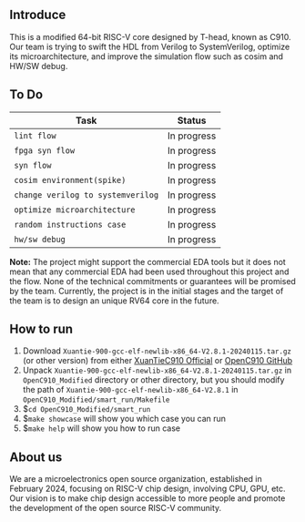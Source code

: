 ## Introduce

This is a modified 64-bit RISC-V core designed by T-head, known as C910. Our team is trying to swift the HDL from Verilog to SystemVerilog, optimize its microarchitecture, and improve the simulation flow such as cosim and HW/SW debug.

## To Do

| Task                              | Status      |
| --------------------------------- | ----------- |
| `lint flow`                       | In progress |
| `fpga syn flow`                   | In progress |
| `syn flow`                        | In progress |
| `cosim environment(spike)`        | In progress |
| `change verilog to systemverilog` | In progress |
| `optimize microarchitecture`      | In progress |
| `random instructions case`        | In progress |
| `hw/sw debug`                     | In progress |

**Note:** The project might support the commercial EDA tools but it does not mean that any commercial EDA had been used throughout this project and the flow. None of the technical commitments or guarantees will be promised by the team. Currently, the project is in the initial stages and the target of the team is to design an unique RV64 core in the future.

## How to run

1. Download `Xuantie-900-gcc-elf-newlib-x86_64-V2.8.1-20240115.tar.gz` (or other version) from either [XuanTieC910 Official](https://www.xrvm.cn/community/download?id=4090445921563774976) or [OpenC910 GitHub](https://github.com/T-head-Semi/openc910.git)
2. Unpack `Xuantie-900-gcc-elf-newlib-x86_64-V2.8.1-20240115.tar.gz` in `OpenC910_Modified` directory or other directory, but you should modify the path of `Xuantie-900-gcc-elf-newlib-x86_64-V2.8.1` in `OpenC910_Modified/smart_run/Makefile`
3. $`cd OpenC910_Modified/smart_run`
4. $`make showcase` will show you which case you can run
5. $`make help` will show you how to run case

## About us

We are a microelectronics open source organization, established in February 2024, focusing on RISC-V chip design, involving CPU, GPU, etc. Our vision is to make chip design accessible to more people and promote the development of the open source RISC-V community.
